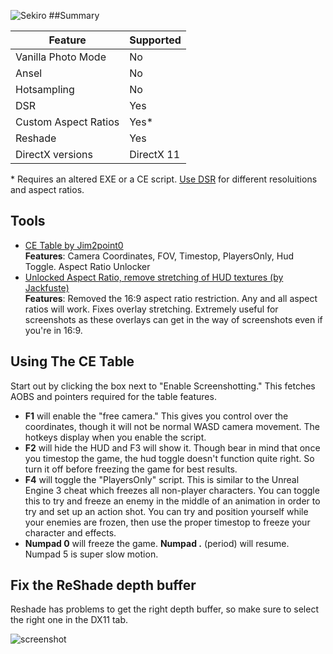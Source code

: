 ![Sekiro](\Images\sekiro_header.png "Shot by jim2point0")
##Summary

Feature | Supported
--|--
Vanilla Photo Mode | No
Ansel | No
Hotsampling | No
DSR | Yes
Custom Aspect Ratios | Yes*
Reshade | Yes
DirectX versions | DirectX 11

\* Requires an altered EXE or a CE script. [Use DSR](https://framedsc.github.io/GeneralGuides/custom_dsr_resolutions.htm) for different resoluitions and aspect ratios.
 
## Tools

* [CE Table by Jim2point0](..\CheatTables\sekiro_photoModeUpdated.CT)  
**Features**: Camera Coordinates, FOV, Timestop, PlayersOnly, Hud Toggle. Aspect Ratio Unlocker
* [Unlocked Aspect Ratio, remove stretching of HUD textures (by Jackfuste)](https://www.wsgf.org/phpBB3/viewtopic.php?p=176159#p176159)  
**Features**: Removed the 16:9 aspect ratio restriction. Any and all aspect ratios will work. Fixes overlay stretching. Extremely useful for screenshots as these overlays 
can get in the way of screenshots even if you're in 16:9.

## Using The CE Table

Start out by clicking the box next to "Enable Screenshotting." This fetches AOBS and pointers required for the table features. 

* **F1** will enable the "free camera." This gives you control over the coordinates, though it will not be normal WASD camera movement. The hotkeys display when you enable the script. 
* **F2** will hide the HUD and F3 will show it. Though bear in mind that once you timestop the game, the hud toggle doesn't function quite right. So turn it off before freezing the game for best results.
* **F4** will toggle the "PlayersOnly" script. This is similar to the Unreal Engine 3 cheat which freezes all non-player characters. You can toggle this to try and freeze an enemy in the middle of an animation in order to try and set up an action shot. You can try and position yourself while your enemies are frozen, then use the proper timestop to freeze your character and effects.
* **Numpad 0** will freeze the game. **Numpad .** (period) will resume. Numpad 5 is super slow motion.

## Fix the ReShade depth buffer

Reshade has problems to get the right depth buffer, so make sure to select the right one in the DX11 tab.

![screenshot](https://i.imgur.com/uuX20Vp.png)
